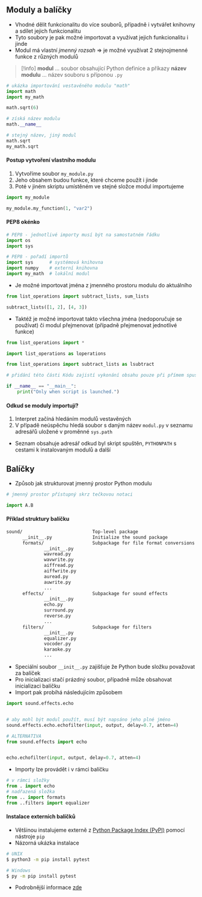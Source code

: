 ## Moduly a balíčky
- Vhodné dělit funkcionalitu do více souborů, případně i vytvářet knihovny a sdílet jejich funkcionalitu
- Tyto soubory je pak možné importovat a využívat jejich funkcionalitu i jinde
- Modul má vlastní *jmenný rozsah* => je možné využívat 2 stejnojmenné funkce z různých modulů

> [!info]
> **modul** ... soubor obsahující Python definice a příkazy
> **název modulu** ... název souboru s příponou `.py`

```python
# ukázka importování vestavěného modulu "math"
import math
import my_math

math.sqrt(6)

# získá název modulu
math.__name__

# stejný název, jiný modul
math.sqrt
my_math.sqrt
```

#### Postup vytvoření vlastního modulu
1) Vytvoříme soubor `my_module.py`
2) Jeho obsahem budou funkce, které chceme použít i jinde
3) Poté v jiném skriptu umístěném ve stejné složce modul importujeme
```python
import my_module

my_module.my_function(1, "var2")
```

#### PEP8 okénko
```python
# PEP8 - jednotlivé importy musí být na samostatném řádku
import os
import sys

# PEP8 - pořadí importů
import sys      # systémová knihovna
import numpy    # externí knihovna
import my_math  # lokální modul
```

- Je možné importovat jména z jmenného prostoru modulu do aktuálního 
```python
from list_operations import subtract_lists, sum_lists

subtract_lists([1, 2], [4, 3])
```

- Taktéž je možné importovat takto všechna jména (nedoporučuje se používat) či modul přejmenovat (případně přejmenovat jednotlivé funkce)
```python
from list_operations import *

import list_operations as loperations

from list_operations import subtract_lists as lsubtract
```

```python
# přidání této části Kódu zajistí vykonání obsahu pouze při přímem spuštění zdrojového kódu (nikoliv importu)

if __name__ == "__main__":
    print("Only when script is launched.")
```

#### Odkud se moduly importují?
1) Interpret začíná hledáním modulů vestavěných
2) V případě neúspěchu hledá soubor s daným název `modul.py` v seznamu adresářů uložené v proměnné `sys.path`
- Seznam obsahuje adresář odkud byl skript spuštěn, `PYTHONPATH` s cestami k instalovaným modulů a další

## Balíčky
- Způsob jak strukturovat jmenný prostor Python modulu
```python
# jmenný prostor přístupný skrz tečkovou notaci

import A.B
```

#### Příklad struktury balíčku
```txt
sound/                          Top-level package
      __init__.py               Initialize the sound package
      formats/                  Subpackage for file format conversions
              __init__.py
              wavread.py
              wavwrite.py
              aiffread.py
              aiffwrite.py
              auread.py
              auwrite.py
              ...
      effects/                  Subpackage for sound effects
              __init__.py
              echo.py
              surround.py
              reverse.py
              ...
      filters/                  Subpackage for filters
              __init__.py
              equalizer.py
              vocoder.py
              karaoke.py
              ...
```
- Speciální soubor `__init__.py` zajišťuje že Python bude složku považovat za balíček
- Pro inicializaci stačí prázdný soubor, případně může obsahovat inicializaci balíčku
- Import pak probíhá následujícím způsobem
```python
import sound.effects.echo


# aby mohl být modul použít, musí být napsáno jeho plné jméno
sound.effects.echo.echofilter(input, output, delay=0.7, atten=4)

# ALTERNATIVA
from sound.effects import echo


echo.echofilter(input, output, delay=0.7, atten=4)
```

- Importy lze provádět i v rámci balíčku
```python
# v rámci složky
from . import echo
# nadřazená složka
from .. import formats
from ..filters import equalizer
```

#### Instalace externích balíčků
- Většinou instalujeme externě z [Python Package Index (PyPI)](https://pypi.org/) pomocí nástroje `pip`
- Názorná ukázka instalace
```bash
# UNIX
$ python3 -m pip install pytest

# Windows
$ py -m pip install pytest
```
- Podrobnější informace [zde](https://packaging.python.org/en/latest/tutorials/installing-packages/#installing-from-pypi)
